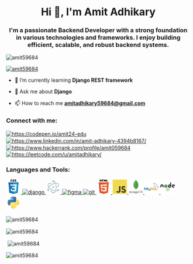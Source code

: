 <h1 align="center">Hi 👋, I'm Amit Adhikary</h1>
<h3 align="center">I'm a passionate Backend Developer with a strong foundation in various technologies and frameworks. I enjoy building efficient, scalable, and robust backend systems.</h3>

<p align="left"> <img src="https://komarev.com/ghpvc/?username=amit59684&label=Profile%20views&color=0e75b6&style=flat" alt="amit59684" /> </p>

<p align="left"> <a href="https://github.com/ryo-ma/github-profile-trophy"><img src="https://github-profile-trophy.vercel.app/?username=amit59684" alt="amit59684" /></a> </p>

- 🌱 I’m currently learning **Django REST framework**

- 💬 Ask me about **Django**

- 📫 How to reach me **amitadhikary59684@gmail.com**

<h3 align="left">Connect with me:</h3>
<p align="left">
<a href="https://codepen.io/https://codepen.io/amit24-edu" target="blank"><img align="center" src="https://raw.githubusercontent.com/rahuldkjain/github-profile-readme-generator/master/src/images/icons/Social/codepen.svg" alt="https://codepen.io/amit24-edu" height="30" width="40" /></a>
<a href="https://linkedin.com/in/https://www.linkedin.com/in/amit-adhikary-4394b8167/" target="blank"><img align="center" src="https://raw.githubusercontent.com/rahuldkjain/github-profile-readme-generator/master/src/images/icons/Social/linked-in-alt.svg" alt="https://www.linkedin.com/in/amit-adhikary-4394b8167/" height="30" width="40" /></a>
<a href="https://www.hackerrank.com/https://www.hackerrank.com/profile/amit059684" target="blank"><img align="center" src="https://raw.githubusercontent.com/rahuldkjain/github-profile-readme-generator/master/src/images/icons/Social/hackerrank.svg" alt="https://www.hackerrank.com/profile/amit059684" height="30" width="40" /></a>
<a href="https://www.leetcode.com/https://leetcode.com/u/amitadhikary/" target="blank"><img align="center" src="https://raw.githubusercontent.com/rahuldkjain/github-profile-readme-generator/master/src/images/icons/Social/leet-code.svg" alt="https://leetcode.com/u/amitadhikary/" height="30" width="40" /></a>
</p>

<h3 align="left">Languages and Tools:</h3>
<p align="left"> <a href="https://www.w3schools.com/css/" target="_blank" rel="noreferrer"> <img src="https://raw.githubusercontent.com/devicons/devicon/master/icons/css3/css3-original-wordmark.svg" alt="css3" width="40" height="40"/> </a> <a href="https://www.djangoproject.com/" target="_blank" rel="noreferrer"> <img src="https://cdn.worldvectorlogo.com/logos/django.svg" alt="django" width="40" height="40"/> </a> <a href="https://www.electronjs.org" target="_blank" rel="noreferrer"> <img src="https://raw.githubusercontent.com/devicons/devicon/master/icons/electron/electron-original.svg" alt="electron" width="40" height="40"/> </a> <a href="https://www.figma.com/" target="_blank" rel="noreferrer"> <img src="https://www.vectorlogo.zone/logos/figma/figma-icon.svg" alt="figma" width="40" height="40"/> </a> <a href="https://git-scm.com/" target="_blank" rel="noreferrer"> <img src="https://www.vectorlogo.zone/logos/git-scm/git-scm-icon.svg" alt="git" width="40" height="40"/> </a> <a href="https://www.w3.org/html/" target="_blank" rel="noreferrer"> <img src="https://raw.githubusercontent.com/devicons/devicon/master/icons/html5/html5-original-wordmark.svg" alt="html5" width="40" height="40"/> </a> <a href="https://developer.mozilla.org/en-US/docs/Web/JavaScript" target="_blank" rel="noreferrer"> <img src="https://raw.githubusercontent.com/devicons/devicon/master/icons/javascript/javascript-original.svg" alt="javascript" width="40" height="40"/> </a> <a href="https://www.mongodb.com/" target="_blank" rel="noreferrer"> <img src="https://raw.githubusercontent.com/devicons/devicon/master/icons/mongodb/mongodb-original-wordmark.svg" alt="mongodb" width="40" height="40"/> </a> <a href="https://www.mysql.com/" target="_blank" rel="noreferrer"> <img src="https://raw.githubusercontent.com/devicons/devicon/master/icons/mysql/mysql-original-wordmark.svg" alt="mysql" width="40" height="40"/> </a> <a href="https://nodejs.org" target="_blank" rel="noreferrer"> <img src="https://raw.githubusercontent.com/devicons/devicon/master/icons/nodejs/nodejs-original-wordmark.svg" alt="nodejs" width="40" height="40"/> </a> <a href="https://www.python.org" target="_blank" rel="noreferrer"> <img src="https://raw.githubusercontent.com/devicons/devicon/master/icons/python/python-original.svg" alt="python" width="40" height="40"/> </a> </p>
<p><img align="center" src="https://leetcard.jacoblin.cool/amitadhikary?theme=light&font=Anton" alt="amit59684" /></p>
<p><img align="center" src="https://github-readme-stats.vercel.app/api/top-langs?username=amit59684&show_icons=true&locale=en&layout=compact" alt="amit59684" /></p>
<p>&nbsp;<img align="center" src="https://github-readme-stats.vercel.app/api?username=amit59684&show_icons=true&locale=en" alt="amit59684" /></p>
<p><img align="center" src="https://github-readme-streak-stats.herokuapp.com/?user=amit59684&" alt="amit59684" /></p>
